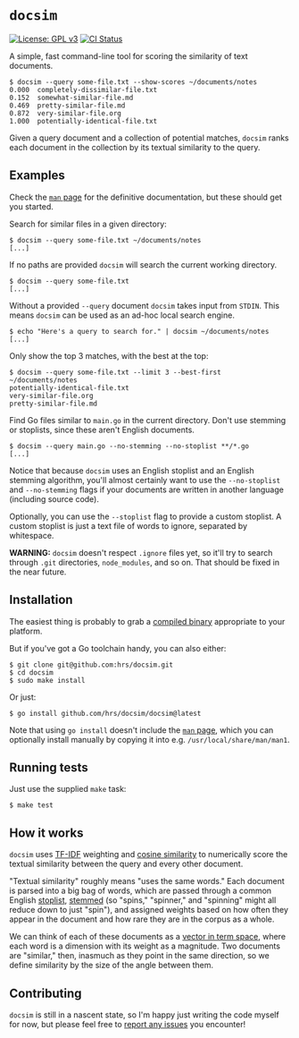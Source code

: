 # `docsim`

[![License: GPL v3](https://img.shields.io/badge/License-GPL%20v3-blue.svg)](https://www.gnu.org/licenses/gpl-3.0)
[![CI Status](https://github.com/hrs/docsim/actions/workflows/test.yml/badge.svg?branch=main)](https://github.com/hrs/docsim/actions/workflows/test.yml)

A simple, fast command-line tool for scoring the similarity of text documents.

``` console
$ docsim --query some-file.txt --show-scores ~/documents/notes
0.000  completely-dissimilar-file.txt
0.152  somewhat-similar-file.md
0.469  pretty-similar-file.md
0.872  very-similar-file.org
1.000  potentially-identical-file.txt
```

Given a query document and a collection of potential matches, `docsim` ranks
each document in the collection by its textual similarity to the query.

## Examples

Check the [`man` page] for the definitive documentation, but these should get
you started.

[`man` page]: ./man/docsim.1

Search for similar files in a given directory:

``` console
$ docsim --query some-file.txt ~/documents/notes
[...]
```

If no paths are provided `docsim` will search the current working directory.

``` console
$ docsim --query some-file.txt
[...]
```

Without a provided `--query` document `docsim` takes input from `STDIN`. This
means `docsim` can be used as an ad-hoc local search engine.

``` console
$ echo "Here's a query to search for." | docsim ~/documents/notes
[...]
```

Only show the top 3 matches, with the best at the top:

``` console
$ docsim --query some-file.txt --limit 3 --best-first ~/documents/notes
potentially-identical-file.txt
very-similar-file.org
pretty-similar-file.md
```

Find Go files similar to `main.go` in the current directory. Don't use stemming
or stoplists, since these aren't English documents.

``` console
$ docsim --query main.go --no-stemming --no-stoplist **/*.go
[...]
```

Notice that because `docsim` uses an English stoplist and an English stemming
algorithm, you'll almost certainly want to use the `--no-stoplist` and
`--no-stemming` flags if your documents are written in another language
(including source code).

Optionally, you can use the `--stoplist` flag to provide a custom stoplist. A
custom stoplist is just a text file of words to ignore, separated by whitespace.

**WARNING:** `docsim` doesn't respect `.ignore` files yet, so it'll try to
search through `.git` directories, `node_modules`, and so on. That should be
fixed in the near future.

## Installation

The easiest thing is probably to grab a [compiled binary][] appropriate to your
platform.

[compiled binary]: https://github.com/hrs/docsim/releases/latest

But if you've got a Go toolchain handy, you can also either:

``` console
$ git clone git@github.com:hrs/docsim.git
$ cd docsim
$ sudo make install
```

Or just:

``` console
$ go install github.com/hrs/docsim/docsim@latest
```

Note that using `go install` doesn't include the [`man` page][], which you can
optionally install manually by copying it into e.g. `/usr/local/share/man/man1`.

[`man` page]: ./man/docsim.1

## Running tests

Just use the supplied `make` task:

``` console
$ make test
```

## How it works

`docsim` uses [TF-IDF][] weighting and [cosine similarity][] to numerically
score the textual similarity between the query and every other document.

[TF-IDF]: https://en.wikipedia.org/wiki/Tf%E2%80%93idf
[cosine similarity]: https://en.wikipedia.org/wiki/Vector_space_model#Applications

"Textual similarity" roughly means "uses the same words." Each document is
parsed into a big bag of words, which are passed through a common English
[stoplist][], [stemmed][] (so "spins," "spinner," and "spinning" might all
reduce down to just "spin"), and assigned weights based on how often they appear
in the document and how rare they are in the corpus as a whole.

[stoplist]: https://en.wikipedia.org/wiki/Stop_word
[stemmed]: https://en.wikipedia.org/wiki/Stemming

We can think of each of these documents as a [vector in term space][], where
each word is a dimension with its weight as a magnitude. Two documents are
"similar," then, inasmuch as they point in the same direction, so we define
similarity by the size of the angle between them.

[vector in term space]: https://en.wikipedia.org/wiki/Vector_space_model

## Contributing

`docsim` is still in a nascent state, so I'm happy just writing the code myself
for now, but please feel free to [report any issues][] you encounter!

[report any issues]: https://github.com/hrs/docsim/issues
